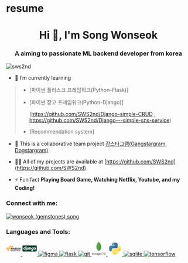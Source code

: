 # resume

<h1 align="center">Hi 👋, I'm Song Wonseok</h1>
<h3 align="center">A aiming to passionate ML backend developer from korea</h3>

<p align="left"> <img src="https://komarev.com/ghpvc/?username=sws2nd&label=Profile%20views&color=0e75b6&style=flat" alt="sws2nd" /> </p>

- 🌱 I’m currently learning 
> - [파이썬 플라스크 프레임워크(Python-Flask)]<p>
> - [파이썬 장고 프레임워크(Python-Django)]<p>
> (https://github.com/SWS2nd/Django-simple-CRUD , https://github.com/SWS2nd/Django---simple-sns-service)
> - [Recommendation system]

- 👯 This is a collaborative team project [강스타그램(Gangstargram, Dogstargram)](https://github.com/SWS2nd/Deep_learning_Gangstagram)

- 👨‍💻 All of my projects are available at [https://github.com/SWS2nd](https://github.com/SWS2nd)

- ⚡ Fun fact **Playing Board Game, Watching Netflix, Youtube, and my Coding!**

<h3 align="left">Connect with me:</h3>
<p align="left">
<a href="https://linkedin.com/in/wonseok (gemstones) song" target="blank"><img align="center" src="https://raw.githubusercontent.com/rahuldkjain/github-profile-readme-generator/master/src/images/icons/Social/linked-in-alt.svg" alt="wonseok (gemstones) song" height="30" width="40" /></a>
</p>

<h3 align="left">Languages and Tools:</h3>
<p align="left"> <a href="https://aws.amazon.com" target="_blank" rel="noreferrer"> <img src="https://raw.githubusercontent.com/devicons/devicon/master/icons/amazonwebservices/amazonwebservices-original-wordmark.svg" alt="aws" width="40" height="40"/> </a> <a href="https://www.djangoproject.com/" target="_blank" rel="noreferrer"> <img src="https://raw.githubusercontent.com/devicons/devicon/master/icons/django/django-original.svg" alt="django" width="40" height="40"/> </a> <a href="https://www.figma.com/" target="_blank" rel="noreferrer"> <img src="https://www.vectorlogo.zone/logos/figma/figma-icon.svg" alt="figma" width="40" height="40"/> </a> <a href="https://flask.palletsprojects.com/" target="_blank" rel="noreferrer"> <img src="https://www.vectorlogo.zone/logos/pocoo_flask/pocoo_flask-icon.svg" alt="flask" width="40" height="40"/> </a> <a href="https://git-scm.com/" target="_blank" rel="noreferrer"> <img src="https://www.vectorlogo.zone/logos/git-scm/git-scm-icon.svg" alt="git" width="40" height="40"/> </a> <a href="https://www.mongodb.com/" target="_blank" rel="noreferrer"> <img src="https://raw.githubusercontent.com/devicons/devicon/master/icons/mongodb/mongodb-original-wordmark.svg" alt="mongodb" width="40" height="40"/> </a> <a href="https://www.python.org" target="_blank" rel="noreferrer"> <img src="https://raw.githubusercontent.com/devicons/devicon/master/icons/python/python-original.svg" alt="python" width="40" height="40"/> </a> <a href="https://www.sqlite.org/" target="_blank" rel="noreferrer"> <img src="https://www.vectorlogo.zone/logos/sqlite/sqlite-icon.svg" alt="sqlite" width="40" height="40"/> </a> <a href="https://www.tensorflow.org" target="_blank" rel="noreferrer"> <img src="https://www.vectorlogo.zone/logos/tensorflow/tensorflow-icon.svg" alt="tensorflow" width="40" height="40"/> </a> </p>
